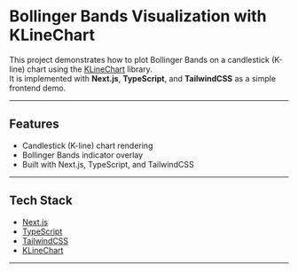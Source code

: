 # Bollinger Bands Visualization with KLineChart

This project demonstrates how to plot Bollinger Bands on a candlestick (K-line) chart using the [KLineChart](https://github.com/klinecharts/klinecharts) library.  
It is implemented with **Next.js**, **TypeScript**, and **TailwindCSS** as a simple frontend demo.

---

## Features

- Candlestick (K-line) chart rendering  
- Bollinger Bands indicator overlay  
- Built with Next.js, TypeScript, and TailwindCSS  

---

## Tech Stack

- [Next.js](https://nextjs.org/)  
- [TypeScript](https://www.typescriptlang.org/)  
- [TailwindCSS](https://tailwindcss.com/)  
- [KLineChart](https://github.com/klinecharts/klinecharts)  

---